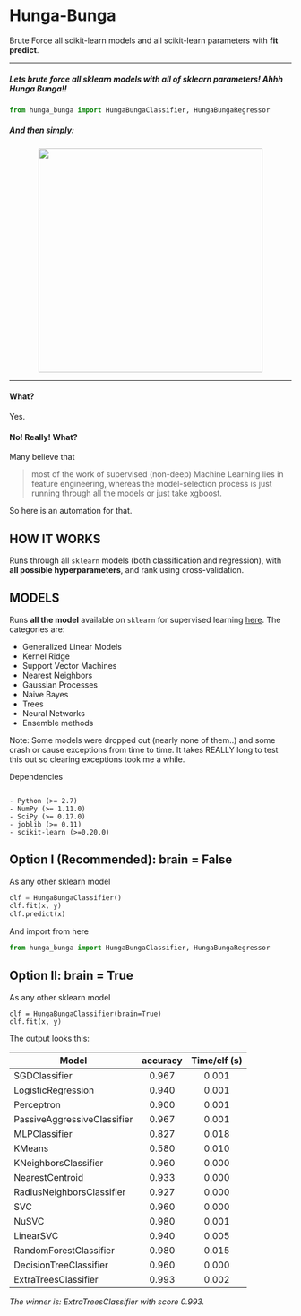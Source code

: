

Hunga-Bunga
============

Brute Force all scikit-learn models and all scikit-learn parameters with **fit** **predict**.



-----
##### Lets brute force all sklearn models with all of sklearn parameters!  Ahhh Hunga Bunga!!

```python
from hunga_bunga import HungaBungaClassifier, HungaBungaRegressor
```

##### And then simply: 

<p align="center">
  <img src="https://github.com/ypeleg/HungaBunga/blob/master/HungaBunga.png?raw=true" width="400">
</p>

-----



#### What?
Yes.

#### No! Really! What?
Many believe that

> most of the work of supervised (non-deep) Machine Learning lies in feature engineering, whereas the model-selection process is just running through all the models or just take xgboost.

So here is an automation for that.

## HOW IT WORKS
Runs through all `sklearn` models (both classification and regression), with **all possible hyperparameters**, and rank using cross-validation.

## MODELS
Runs **all the model** available on `sklearn` for supervised learning [here](http://scikit-learn.org/stable/supervised_learning.html). The categories are:

* Generalized Linear Models
* Kernel Ridge
* Support Vector Machines
* Nearest Neighbors
* Gaussian Processes
* Naive Bayes
* Trees
* Neural Networks
* Ensemble methods

Note: Some models were dropped out (nearly none of them..) and some crash or cause exceptions from time to time. It takes REALLY long to test this out so clearing exceptions took me a while.


Dependencies
~~~~~~~~~~~~

- Python (>= 2.7)
- NumPy (>= 1.11.0)
- SciPy (>= 0.17.0)
- joblib (>= 0.11)
- scikit-learn (>=0.20.0)

~~~~~~~~~~~~



## Option I (Recommended): brain = False


As any other sklearn model 

```python
clf = HungaBungaClassifier()
clf.fit(x, y)
clf.predict(x)
```
    
And import from here

```python
from hunga_bunga import HungaBungaClassifier, HungaBungaRegressor
```

## Option II: brain = True


As any other sklearn model 

```
clf = HungaBungaClassifier(brain=True)
clf.fit(x, y)
```

The output looks this:

| Model                       |  accuracy     |  Time/clf (s)|
|---------------------------- |:-------------:|:-------------:|
|SGDClassifier                |     0.967     |      0.001   |
|LogisticRegression           |     0.940      |      0.001   |
|Perceptron                   |     0.900       |      0.001   |
|PassiveAggressiveClassifier  |     0.967     |      0.001   |
|MLPClassifier                |     0.827     |      0.018   |
|KMeans                       |     0.580      |      0.010    |
|KNeighborsClassifier         |     0.960      |      0.000       |
|NearestCentroid              |     0.933     |      0.000       |
|RadiusNeighborsClassifier    |     0.927     |      0.000       |
|SVC                          |     0.960      |      0.000       |
|NuSVC                        |     0.980      |      0.001   |
|LinearSVC                    |     0.940      |      0.005   |
|RandomForestClassifier       |     0.980      |      0.015   |
|DecisionTreeClassifier       |     0.960      |      0.000       |
|ExtraTreesClassifier         |     0.993     |      0.002   |

*The winner is: ExtraTreesClassifier with score 0.993.*

